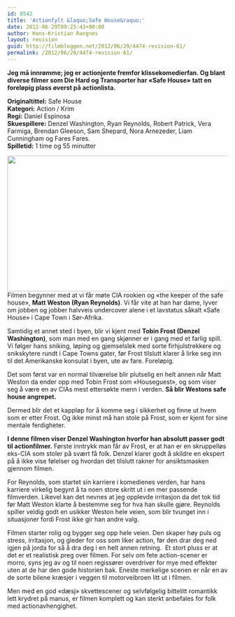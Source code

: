 ```yaml
---
id: 8542
title: 'Actionfylt &laquo;Safe House&raquo;'
date: 2012-06-29T09:23:43+00:00
author: Hans-Kristian Rangnes
layout: revision
guid: http://filmbloggen.net/2012/06/29/4474-revision-61/
permalink: /2012/06/29/4474-revision-61/
---
```

**Jeg må innrømme; jeg er actionjente fremfor klissekomedierfan. Og blant diverse filmer som Die Hard og Transporter har &laquo;Safe House&raquo; tatt en foreløpig plass øverst på actionlista.<!--more-->**

**Originaltittel:** Safe House  
**Kategori:** Action / Krim  
**Regi:** Daniel Espinosa  
**Skuespillere:** Denzel Washington, Ryan Reynolds, Robert Patrick, Vera Farmiga, Brendan Gleeson, Sam Shepard, Nora Arnezeder, Liam Cunningham og Fares Fares.  
**Spilletid:** 1 time og 55 minutter

<a href="http://filmbloggen.net/2012/06/29/actionfylt-safe-house/reynolds/" rel="attachment wp-att-4489"><img class="alignnone size-large wp-image-4489" src="http://filmbloggen.net/wp-content/uploads//2012/06/reynolds-620x310.jpg" alt="" width="620" height="310" /><br /> </a>Filmen begynner med at vi får møte CIA rookien og &laquo;the keeper of the safe house&raquo;, **Matt Weston (Ryan Reynolds)**. Vi får vite at han har dame, lyver om jobben og jobber halvveis undercover alene i et lavstatus såkalt &laquo;Safe House&raquo; i Cape Town i Sør-Afrika.

Samtidig et annet sted i byen, blir vi kjent med **Tobin Frost (Denzel Washington)**, som man med en gang skjønner er i gang med et farlig spill. Vi følger hans sniking, løping og gjemselslek med sorte firhjulstrekkere og snikskytere rundt i Cape Towns gater, før Frost tilslutt klarer å lirke seg inn til det Amerikanske konsulat i byen, ute av fare. Foreløpig.

Det som først var en normal tilværelse blir plutselig en helt annen når Matt Weston da ender opp med Tobin Frost som &laquo;Houseguest&raquo;, og som viser seg å være en av CIAs mest ettersøkte menn i verden. **Så blir Westons safe house angrepet.**

Dermed blir det et kappløp for å komme seg i sikkerhet og finne ut hvem som er etter Frost. Og ikke minst må han stole på Frost, som er kjent for sine mentale ferdigheter.

**I denne filmen viser Denzel Washington hvorfor han absolutt passer godt til actionfilmer.** Første inntrykk man får av Frost, er at han er en skruppelløs eks-CIA som stoler på svært få folk. Denzel klarer godt å skildre en ekspert på å ikke vise følelser og hvordan det tilslutt rakner for ansiktsmasken gjennom filmen.

For Reynolds, som startet sin karriere i komedienes verden, har hans karriere virkelig begynt å ta noen store skritt ut i en mer passende filmverden. Likevel kan det nevnes at jeg opplevde irritasjon da det tok tid før Matt Weston klarte å bestemme seg for hva han skulle gjøre. Reynolds spiller veldig godt en usikker Weston hele veien, som blir tvunget inn i situasjoner fordi Frost ikke gir han andre valg.

Filmen starter rolig og bygger seg opp hele veien. Den skaper høy puls og stress, irritasjon, og gleder for oss som liker action, før den drar deg ned igjen på jorda for så å dra deg i en helt annen retning.  Et stort pluss er at det er et realistisk preg over filmen. For selv om fete action-scener er morro, syns jeg av og til noen regissører overdriver for mye med effekter uten at de har den gode historien bak. Eneste merkelige scenen er når en av de sorte bilene kræsjer i veggen til motorveibroen litt ut i filmen.

Men med en god &laquo;dæsj&raquo; skvettescener og selvfølgelig bittelitt romantikk lett krydret på manus, er filmen komplett og kan sterkt anbefales for folk med actionavhengighet.

<div class="video-shortcode">
</div>